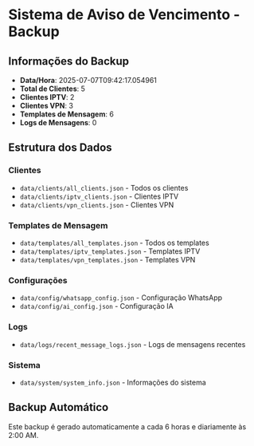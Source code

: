 # Sistema de Aviso de Vencimento - Backup

## Informações do Backup
- **Data/Hora**: 2025-07-07T09:42:17.054961
- **Total de Clientes**: 5
- **Clientes IPTV**: 2
- **Clientes VPN**: 3
- **Templates de Mensagem**: 6
- **Logs de Mensagens**: 0

## Estrutura dos Dados

### Clientes
- `data/clients/all_clients.json` - Todos os clientes
- `data/clients/iptv_clients.json` - Clientes IPTV
- `data/clients/vpn_clients.json` - Clientes VPN

### Templates de Mensagem
- `data/templates/all_templates.json` - Todos os templates
- `data/templates/iptv_templates.json` - Templates IPTV
- `data/templates/vpn_templates.json` - Templates VPN

### Configurações
- `data/config/whatsapp_config.json` - Configuração WhatsApp
- `data/config/ai_config.json` - Configuração IA

### Logs
- `data/logs/recent_message_logs.json` - Logs de mensagens recentes

### Sistema
- `data/system/system_info.json` - Informações do sistema

## Backup Automático
Este backup é gerado automaticamente a cada 6 horas e diariamente às 2:00 AM.

